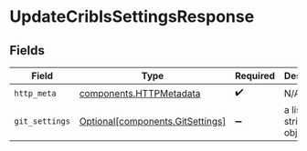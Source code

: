 # UpdateCriblsSettingsResponse


## Fields

| Field                                                                      | Type                                                                       | Required                                                                   | Description                                                                |
| -------------------------------------------------------------------------- | -------------------------------------------------------------------------- | -------------------------------------------------------------------------- | -------------------------------------------------------------------------- |
| `http_meta`                                                                | [components.HTTPMetadata](../../models/components/httpmetadata.md)         | :heavy_check_mark:                                                         | N/A                                                                        |
| `git_settings`                                                             | [Optional[components.GitSettings]](../../models/components/gitsettings.md) | :heavy_minus_sign:                                                         | a list of string objects                                                   |